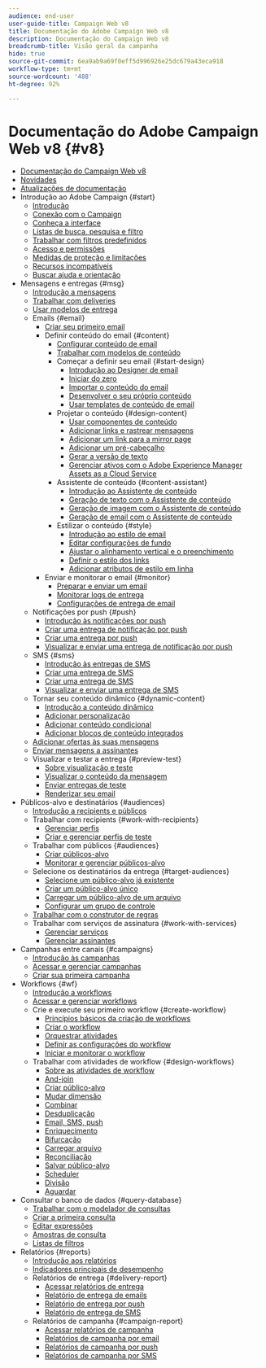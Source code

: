 ```yaml
---
audience: end-user
user-guide-title: Campaign Web v8
title: Documentação do Adobe Campaign Web v8
description: Documentação do Campaign Web v8
breadcrumb-title: Visão geral da campanha
hide: true
source-git-commit: 6ea9ab9a69f0eff5d996926e25dc679a43eca918
workflow-type: tm+mt
source-wordcount: '488'
ht-degree: 92%

---
```



# Documentação do Adobe Campaign Web v8 {#v8}

+ [Documentação do Campaign Web v8](campaign-web-home.md)
+ [Novidades](rn/whats-new.md)
+ [Atualizações de documentação](rn/documentation-updates.md)
+ Introdução ao Adobe Campaign {#start}
   + [Introdução](get-started/get-started.md)
   + [Conexão com o Campaign](get-started/connect-to-campaign.md)
   + [Conheça a interface](get-started/user-interface.md)
   + [Listas de busca, pesquisa e filtro](get-started/list-filters.md)
   + [Trabalhar com filtros predefinidos](get-started/predefined-filters.md)
   + [Acesso e permissões](get-started/permissions.md)
   + [Medidas de proteção e limitações](get-started/guardrails.md)
   + [Recursos incompatíveis](get-started/unsupported.md)
   + [Buscar ajuda e orientação](get-started/using-ai.md)
+ Mensagens e entregas {#msg}
   + [Introdução a mensagens](msg/gs-messages.md)
   + [Trabalhar com deliveries](msg/gs-deliveries.md)
   + [Usar modelos de entrega](msg/delivery-template.md)
   + Emails {#email}
      + [Criar seu primeiro email](email/create-email.md)
      + Definir conteúdo do email {#content}
         + [Configurar conteúdo de email](content/edit-content.md)
         + [Trabalhar com modelos de conteúdo](content/create-email-templates.md)
         + Começar a definir seu email {#start-design}
            + [Introdução ao Designer de email](content/get-started-email-designer.md)
            + [Iniciar do zero](content/create-email-content.md)
            + [Importar o conteúdo do email](content/existing-content.md)
            + [Desenvolver o seu próprio conteúdo](content/code-content.md)
            + [Usar templates de conteúdo de email](content/use-email-templates.md)
         + Projetar o conteúdo {#design-content}
            + [Usar componentes de conteúdo](content/content-components.md)
            + [Adicionar links e rastrear mensagens](content/message-tracking.md)
            + [Adicionar um link para a mirror page](content/mirror-page.md)
            + [Adicionar um pré-cabeçalho](content/preheader.md)
            + [Gerar a versão de texto](content/text-version-email.md)
            + [Gerenciar ativos com o Adobe Experience Manager Assets as a Cloud Service](content/aem-assets.md)
         + Assistente de conteúdo {#content-assistant}
            + [Introdução ao Assistente de conteúdo](content/generative-gs.md)
            + [Geração de texto com o Assistente de conteúdo](content/generative-content.md)
            + [Geração de imagem com o Assistente de conteúdo](content/generative-image.md)
            + [Geração de email com o Assistente de conteúdo](content/generative-email.md)
         + Estilizar o conteúdo {#style}
            + [Introdução ao estilo de email](content/get-started-email-style.md)
            + [Editar configurações de fundo](content/backgrounds.md)
            + [Ajustar o alinhamento vertical e o preenchimento](content/alignment-and-padding.md)
            + [Definir o estilo dos links](content/styling-links.md)
            + [Adicionar atributos de estilo em linha](content/inline-styling.md)
      + Enviar e monitorar o email {#monitor}
         + [Preparar e enviar um email](monitor/prepare-send.md)
         + [Monitorar logs de entrega](monitor/delivery-logs.md)
         + [Configurações de entrega de email](advanced-settings/delivery-settings.md)
   + Notificações por push {#push}
      + [Introdução às notificações por push](push/gs-push.md)
      + [Criar uma entrega de notificação por push](push/create-push.md)
      + [Criar uma entrega por push](push/content-push.md)
      + [Visualizar e enviar uma entrega de notificação por push](push/send-push.md)
   + SMS {#sms}
      + [Introdução às entregas de SMS](sms/gs-sms.md)
      + [Criar uma entrega de SMS](sms/create-sms.md)
      + [Criar uma entrega de SMS](sms/content-sms.md)
      + [Visualizar e enviar uma entrega de SMS](sms/send-sms.md)
   + Tornar seu conteúdo dinâmico {#dynamic-content}
      + [Introdução a conteúdo dinâmico](personalization/gs-personalization.md)
      + [Adicionar personalização](personalization/personalize.md)
      + [Adicionar conteúdo condicional](personalization/conditions.md)
      + [Adicionar blocos de conteúdo integrados](personalization/content-blocks.md)
   + [Adicionar ofertas às suas mensagens](content/offers.md)
   + [Enviar mensagens a assinantes](content/send-to-subscribers.md)
   + Visualizar e testar a entrega {#preview-test}
      + [Sobre visualização e teste](preview-test/preview-test.md)
      + [Visualizar o conteúdo da mensagem](preview-test/preview-content.md)
      + [Enviar entregas de teste](preview-test/test-deliveries.md)
      + [Renderizar seu email](preview-test/email-rendering.md)
+ Públicos-alvo e destinatários {#audiences}
   + [Introdução a recipients e públicos](audience/gs-audiences-recipients.md)
   + Trabalhar com recipients {#work-with-recipients}
      + [Gerenciar perfis](audience/about-recipients.md)
      + [Criar e gerenciar perfis de teste](audience/test-profiles.md)
   + Trabalhar com públicos {#audiences}
      + [Criar públicos-alvo](audience/create-audience.md)
      + [Monitorar e gerenciar públicos-alvo](audience/manage-audience.md)
   + Selecione os destinatários da entrega {#target-audiences}
      + [Selecione um público-alvo já existente](audience/add-audience.md)
      + [Criar um público-alvo único](audience/one-time-audience.md)
      + [Carregar um público-alvo de um arquivo](audience/file-audience.md)
      + [Configurar um grupo de controle](audience/control-group.md)
   + [Trabalhar com o construtor de regras](audience/segment-builder.md)
   + Trabalhar com serviços de assinatura {#work-with-services}
      + [Gerenciar serviços](audience/manage-services.md)
      + [Gerenciar assinantes](audience/manage-subscribers.md)
+ Campanhas entre canais {#campaigns}
   + [Introdução às campanhas](campaigns/gs-campaigns.md)
   + [Acessar e gerenciar campanhas](campaigns/manage-campaigns.md)
   + [Criar sua primeira campanha](campaigns/create-campaigns.md)
+ Workflows {#wf}
   + [Introdução a workflows](workflows/gs-workflows.md)
   + [Acessar e gerenciar workflows](workflows/access-monitor.md)
   + Crie e execute seu primeiro workflow {#create-workflow}
      + [Princípios básicos da criação de workflows](workflows/gs-workflow-creation.md)
      + [Criar o workflow](workflows/create-workflow.md)
      + [Orquestrar atividades](workflows/orchestrate-activities.md)
      + [Definir as configurações do workflow](workflows/workflow-settings.md)
      + [Iniciar e monitorar o workflow](workflows/start-monitor-workflows.md)
   + Trabalhar com atividades de workflow {#design-workflows}
      + [Sobre as atividades de workflow](workflows/activities/about-activities.md)
      + [And-join](workflows/activities/and-join.md)
      + [Criar público-alvo](workflows/activities/build-audience.md)
      + [Mudar dimensão](workflows/activities/change-dimension.md)
      + [Combinar](workflows/activities/combine.md)
      + [Desduplicação](workflows/activities/deduplication.md)
      + [Email, SMS, push](workflows/activities/channels.md)
      + [Enriquecimento](workflows/activities/enrichment.md)
      + [Bifurcação](workflows/activities/fork.md)
      + [Carregar arquivo](workflows/activities/load-file.md)
      + [Reconciliação](workflows/activities/reconciliation.md)
      + [Salvar público-alvo](workflows/activities/save-audience.md)
      + [Scheduler](workflows/activities/scheduler.md)
      + [Divisão](workflows/activities/split.md)
      + [Aguardar](workflows/activities/wait.md)
+ Consultar o banco de dados {#query-database}
   + [Trabalhar com o modelador de consultas](query/query-modeler-overview.md)
   + [Criar a primeira consulta](query/build-query.md)
   + [Editar expressões](query/expression-editor.md)
   + [Amostras de consulta](query/query-samples.md)
   + [Listas de filtros](query/filter.md)
+ Relatórios {#reports}
   + [Introdução aos relatórios](reporting/gs-reports.md)
   + [Indicadores principais de desempenho](reporting/kpis.md)
   + Relatórios de entrega {#delivery-report}
      + [Acessar relatórios de entrega](reporting/delivery-reports.md)
      + [Relatório de entrega de emails](reporting/email-report.md)
      + [Relatório de entrega por push](reporting/push-report.md)
      + [Relatório de entrega de SMS](reporting/sms-report.md)
   + Relatórios de campanha {#campaign-report}
      + [Acessar relatórios de campanha](reporting/campaign-reports.md)
      + [Relatórios de campanha por email](reporting/campaign-reports-email.md)
      + [Relatórios de campanha por push](reporting/campaign-reports-push.md)
      + [Relatórios de campanha por SMS](reporting/campaign-reports-sms.md)
